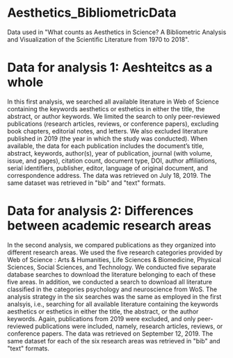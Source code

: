 # Aesthetics_BibliometricData
Data used in "What counts as Aesthetics in Science? A Bibliometric Analysis and Visualization of the Scientific Literature from 1970 to 2018".

# Data for analysis 1: Aeshteitcs as a whole
In this first analysis, we searched all available literature in Web of Science containing the keywords aesthetics or esthetics in either the title, the abstract, or author keywords. We limited the search to only peer-reviewed publications (research articles, reviews, or conference papers), excluding book chapters, editorial notes, and letters. We also excluded literature published in 2019 (the year in which the study was conducted). When available, the data for each publication includes the document’s title, abstract, keywords, author(s), year of publication, journal (with volume, issue, and pages), citation count, document type, DOI, author affiliations, serial identifiers, publisher, editor, language of original document, and correspondence address. The data was retrieved on July 18, 2019. The same dataset was retrieved in "bib" and "text" formats.

# Data for analysis 2: Differences between academic research areas
In the second analysis, we compared publications as they organized into different research areas. We used the five research categories provided by Web of Science : Arts & Humanities, Life Sciences & Biomedicine, Physical Sciences, Social Sciences, and Technology. We conducted five separate database searches to download the literature belonging to each of these five areas. In addition, we conducted a search to download all literature classified in the categories psychology and neuroscience from WoS. The analysis strategy in the six searches was the same as employed in the first analsyis, i.e., searching for all available literature containing the keywords aesthetics or esthetics in either the title, the abstract, or the author keywords. Again, publications from 2019 were excluded, and only peer-reviewed publications were included, namely, research articles, reviews, or conference papers. The data was retrieved on September 12, 2019. The same dataset for each of the six research areas was retrieved in "bib" and "text" formats.
